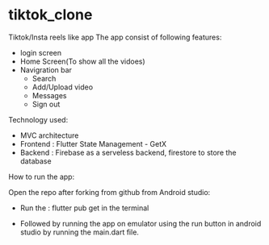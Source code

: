 # tiktok_clone
 Tiktok/Insta reels like app
 The app consist of following features:
  - login screen
  - Home Screen(To show all the vidoes) 
  - Navigration bar
    - Search 
    - Add/Upload video
    - Messages
    - Sign out

Technology used:

 - MVC architecture
 - Frontend : Flutter State Management - GetX
 - Backend : Firebase as a serveless backend, firestore to store the database

How to run the app:

Open the repo after forking from github from Android studio: 
- Run the : 
  flutter pub get in the terminal

- Followed by running the app on emulator using the run button in android studio by running the main.dart file.
